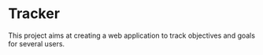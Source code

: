 # Tracker

This project aims at creating a web application to track objectives and goals for several users.